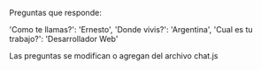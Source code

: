 Preguntas que responde:

'Como te llamas?': 'Ernesto',
'Donde vivis?': 'Argentina',
'Cual es tu trabajo?': 'Desarrollador Web'


Las preguntas se modifican o agregan del archivo chat.js